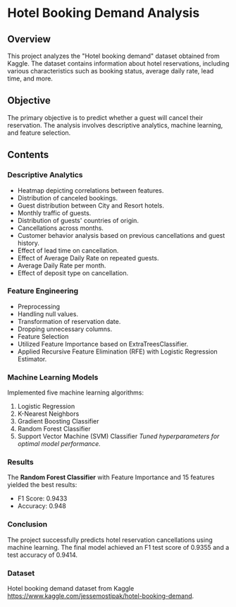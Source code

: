 # **Hotel Booking Demand Analysis**
## **Overview**
This project analyzes the "Hotel booking demand" dataset obtained from Kaggle. The dataset contains information about hotel reservations, including various characteristics such as booking status, average daily rate, lead time, and more.

## **Objective**
The primary objective is to predict whether a guest will cancel their reservation. The analysis involves descriptive analytics, machine learning, and feature selection.

## **Contents**

### Descriptive Analytics
- Heatmap depicting correlations between features.
- Distribution of canceled bookings.
- Guest distribution between City and Resort hotels.
- Monthly traffic of guests.
- Distribution of guests' countries of origin.
- Cancellations across months.
- Customer behavior analysis based on previous cancellations and guest history.
- Effect of lead time on cancellation.
- Effect of Average Daily Rate on repeated guests.
- Average Daily Rate per month.
- Effect of deposit type on cancellation.

### **Feature Engineering**
- Preprocessing
- Handling null values.
- Transformation of reservation date.
- Dropping unnecessary columns.
- Feature Selection
- Utilized Feature Importance based on ExtraTreesClassifier.
- Applied Recursive Feature Elimination (RFE) with Logistic Regression Estimator.

### **Machine Learning Models**
Implemented five machine learning algorithms:

1. Logistic Regression
2. K-Nearest Neighbors
3. Gradient Boosting Classifier
4. Random Forest Classifier
5. Support Vector Machine (SVM) Classifier
_Tuned hyperparameters for optimal model performance._

### **Results**
The **Random Forest Classifier** with Feature Importance and 15 features yielded the best results:

- F1 Score: 0.9433
- Accuracy: 0.948

### **Conclusion**
The project successfully predicts hotel reservation cancellations using machine learning. The final model achieved an F1 test score of 0.9355 and a test accuracy of 0.9414.

### **Dataset**
Hotel booking demand dataset from Kaggle https://www.kaggle.com/jessemostipak/hotel-booking-demand.
